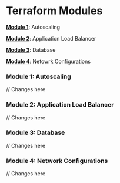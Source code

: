 # Terraform Modules
[**Module 1**](#mod1): Autoscaling

[**Module 2**](#mod2): Application Load Balancer

[**Module 3**](#mod3): Database

[**Module 4**](#mod4): Netowrk Configurations

<a id='mod1'></a>
### Module 1: Autoscaling

// Changes here


<a id='mod2'></a>
### Module 2: Application Load Balancer

// Changes here


<a id='mod3'></a>
### Module 3: Database

// Changes here


<a id='mod4'></a>
### Module 4: Network Configurations

// Changes here

